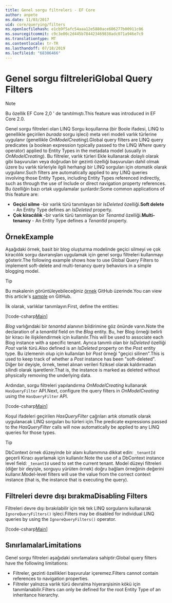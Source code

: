 ```yaml
---
title: Genel sorgu filtreleri - EF Core
author: anpete
ms.date: 11/03/2017
uid: core/querying/filters
ms.openlocfilehash: e1cb9f5afc54aaa12e5880ace606277b00911c06
ms.sourcegitcommit: c9c3e00c2d445b784423469838adc071a946e7c9
ms.translationtype: MT
ms.contentlocale: tr-TR
ms.lasthandoff: 07/18/2019
ms.locfileid: "68306466"
---
```

# <a name="global-query-filters"></a><span data-ttu-id="ea0bf-102">Genel sorgu filtreleri</span><span class="sxs-lookup"><span data-stu-id="ea0bf-102">Global Query Filters</span></span>

> [!NOTE]
> <span data-ttu-id="ea0bf-103">Bu özellik EF Core 2,0 ' de tanıtılmıştı.</span><span class="sxs-lookup"><span data-stu-id="ea0bf-103">This feature was introduced in EF Core 2.0.</span></span>

<span data-ttu-id="ea0bf-104">Genel sorgu filtreleri olan LINQ Sorgu koşullarına (bir Boole ifadesi, LINQ to genellikle geçirilen *burada* sorgu işleci) meta veri modeli varlık türlerine uygulanır (genellikle *OnModelCreating*).</span><span class="sxs-lookup"><span data-stu-id="ea0bf-104">Global query filters are LINQ query predicates (a boolean expression typically passed to the LINQ *Where* query operator) applied to Entity Types in the metadata model (usually in *OnModelCreating*).</span></span> <span data-ttu-id="ea0bf-105">Bu filtreler, varlık türleri Ekle kullanarak dolaylı olarak gibi başvurulan veya doğrudan bir gezinti özelliği başvuruları dahil olmak üzere bu varlık türleriyle ilgili herhangi bir LINQ sorguları için otomatik olarak uygulanır.</span><span class="sxs-lookup"><span data-stu-id="ea0bf-105">Such filters are automatically applied to any LINQ queries involving those Entity Types, including Entity Types referenced indirectly, such as through the use of Include or direct navigation property references.</span></span> <span data-ttu-id="ea0bf-106">Bu özelliğin bazı ortak uygulamalar şunlardır:</span><span class="sxs-lookup"><span data-stu-id="ea0bf-106">Some common applications of this feature are:</span></span>

* <span data-ttu-id="ea0bf-107">**Geçici silme** -bir varlık türü tanımlayan bir *IsDeleted* özelliği.</span><span class="sxs-lookup"><span data-stu-id="ea0bf-107">**Soft delete** - An Entity Type defines an *IsDeleted* property.</span></span>
* <span data-ttu-id="ea0bf-108">**Çok kiracılılık** -bir varlık türü tanımlayan bir *Tenantıd* özelliği.</span><span class="sxs-lookup"><span data-stu-id="ea0bf-108">**Multi-tenancy** - An Entity Type defines a *TenantId* property.</span></span>

## <a name="example"></a><span data-ttu-id="ea0bf-109">Örnek</span><span class="sxs-lookup"><span data-stu-id="ea0bf-109">Example</span></span>

<span data-ttu-id="ea0bf-110">Aşağıdaki örnek, basit bir blog oluşturma modelinde geçici silmeyi ve çok kiracılılık sorgu davranışları uygulamak için genel sorgu filtreleri kullanmayı gösterir.</span><span class="sxs-lookup"><span data-stu-id="ea0bf-110">The following example shows how to use Global Query Filters to implement soft-delete and multi-tenancy query behaviors in a simple blogging model.</span></span>

> [!TIP]
> <span data-ttu-id="ea0bf-111">Bu makalenin görüntüleyebileceğiniz [örnek](https://github.com/aspnet/EntityFramework.Docs/tree/master/samples/core/QueryFilters) GitHub üzerinde.</span><span class="sxs-lookup"><span data-stu-id="ea0bf-111">You can view this article's [sample](https://github.com/aspnet/EntityFramework.Docs/tree/master/samples/core/QueryFilters) on GitHub.</span></span>

<span data-ttu-id="ea0bf-112">İlk olarak, varlıklar tanımlayın:</span><span class="sxs-lookup"><span data-stu-id="ea0bf-112">First, define the entities:</span></span>

[!code-csharp[Main](../../../samples/core/QueryFilters/Program.cs#Entities)]

<span data-ttu-id="ea0bf-113">_Blog_ varlığındaki bir _tenantıd_ alanının bildirimine göz önünde varın.</span><span class="sxs-lookup"><span data-stu-id="ea0bf-113">Note the declaration of a _tenantId_ field on the _Blog_ entity.</span></span> <span data-ttu-id="ea0bf-114">Bu, her Blog örneği belirli bir kiracı ile ilişkilendirmek için kullanılır.</span><span class="sxs-lookup"><span data-stu-id="ea0bf-114">This will be used to associate each Blog instance with a specific tenant.</span></span> <span data-ttu-id="ea0bf-115">Ayrıca tanımlı olan bir _IsDeleted_ özelliği _Post_ varlık türü.</span><span class="sxs-lookup"><span data-stu-id="ea0bf-115">Also defined is an _IsDeleted_ property on the _Post_ entity type.</span></span> <span data-ttu-id="ea0bf-116">Bu izlemenin olup için kullanılan bir _Post_ örneği "geçici silinen".</span><span class="sxs-lookup"><span data-stu-id="ea0bf-116">This is used to keep track of whether a _Post_ instance has been "soft-deleted".</span></span> <span data-ttu-id="ea0bf-117">Diğer bir deyişle, örnek, temel alınan verileri fiziksel olarak kaldırmadan silindi olarak işaretlenir.</span><span class="sxs-lookup"><span data-stu-id="ea0bf-117">That is, the instance is marked as deleted without physically removing the underlying data.</span></span>

<span data-ttu-id="ea0bf-118">Ardından, sorgu filtreleri yapılandırma _OnModelCreating_ kullanarak `HasQueryFilter` API.</span><span class="sxs-lookup"><span data-stu-id="ea0bf-118">Next, configure the query filters in _OnModelCreating_ using the `HasQueryFilter` API.</span></span>

[!code-csharp[Main](../../../samples/core/QueryFilters/Program.cs#Configuration)]

<span data-ttu-id="ea0bf-119">Koşul ifadeleri geçirilen _HasQueryFilter_ çağrıları artık otomatik olarak uygulanacak LINQ sorguları bu türleri için.</span><span class="sxs-lookup"><span data-stu-id="ea0bf-119">The predicate expressions passed to the _HasQueryFilter_ calls will now automatically be applied to any LINQ queries for those types.</span></span>

> [!TIP]
> <span data-ttu-id="ea0bf-120">DbContext örnek düzeyinde bir alanı kullanımına dikkat edin: `_tenantId` geçerli Kiracı ayarlamak için kullanılır.</span><span class="sxs-lookup"><span data-stu-id="ea0bf-120">Note the use of a DbContext instance level field: `_tenantId` used to set the current tenant.</span></span> <span data-ttu-id="ea0bf-121">Model düzeyi filtreleri (diğer bir deyişle, sorguyu yürüten örnek) doğru bağlam örneğinin değerini kullanır.</span><span class="sxs-lookup"><span data-stu-id="ea0bf-121">Model-level filters will use the value from the correct context instance (that is, the instance that is executing the query).</span></span>

## <a name="disabling-filters"></a><span data-ttu-id="ea0bf-122">Filtreleri devre dışı bırakma</span><span class="sxs-lookup"><span data-stu-id="ea0bf-122">Disabling Filters</span></span>

<span data-ttu-id="ea0bf-123">Filtreleri devre dışı bırakılabilir için tek tek LINQ sorgularını kullanarak `IgnoreQueryFilters()` işleci.</span><span class="sxs-lookup"><span data-stu-id="ea0bf-123">Filters may be disabled for individual LINQ queries by using the `IgnoreQueryFilters()` operator.</span></span>

[!code-csharp[Main](../../../samples/core/QueryFilters/Program.cs#IgnoreFilters)]

## <a name="limitations"></a><span data-ttu-id="ea0bf-124">Sınırlamalar</span><span class="sxs-lookup"><span data-stu-id="ea0bf-124">Limitations</span></span>

<span data-ttu-id="ea0bf-125">Genel sorgu filtreleri aşağıdaki sınırlamalara sahiptir:</span><span class="sxs-lookup"><span data-stu-id="ea0bf-125">Global query filters have the following limitations:</span></span>

* <span data-ttu-id="ea0bf-126">Filtreler, gezinti özellikleri başvurular içeremez.</span><span class="sxs-lookup"><span data-stu-id="ea0bf-126">Filters cannot contain references to navigation properties.</span></span>
* <span data-ttu-id="ea0bf-127">Filtreler yalnızca varlık türü devralma hiyerarşisinin kökü için tanımlanabilir.</span><span class="sxs-lookup"><span data-stu-id="ea0bf-127">Filters can only be defined for the root Entity Type of an inheritance hierarchy.</span></span>
